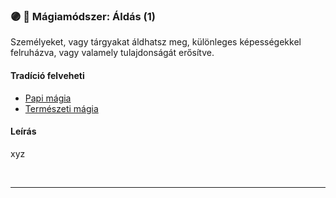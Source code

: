 ### 🟣 💫 Mágiamódszer: Áldás (1)

Személyeket, vagy tárgyakat áldhatsz meg, különleges képességekkel felruházva, vagy valamely tulajdonságát erősítve.

#### Tradíció felveheti

- [Papi mágia](../100_papimagia.md)
- [Természeti mágia](../051_06_termeszeti_magia.md)

#### Leírás

xyz

<br />

---
